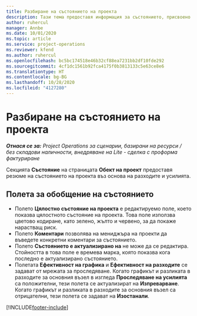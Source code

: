 ```yaml
---
title: Разбиране на състоянието на проекта
description: Тази тема предоставя информация за състоянието, присвоено към проекти в Dynamics 365 Project Operations.
author: ruhercul
manager: Annbe
ms.date: 10/01/2020
ms.topic: article
ms.service: project-operations
ms.reviewer: kfend
ms.author: ruhercul
ms.openlocfilehash: bc5bc174518e46b32cf88ea7231bb2df10fde292
ms.sourcegitcommit: 4cf1dc1561b92fca4175f0b3813133c5e63ce8e6
ms.translationtype: HT
ms.contentlocale: bg-BG
ms.lasthandoff: 10/28/2020
ms.locfileid: "4127280"
---
```

# <a name="understand-project-status"></a>Разбиране на състоянието на проекта

_**Отнася се за:** Project Operations за сценарии, базирани на ресурси / без складови наличности, внедряване на Lite - сделка с проформа фактуриране_


Секцията **Състояние** на страницата **Обект на проект** предоставя резюме на състоянието на проекта въз основа на разходите и усилията.


## <a name="status-summary-fields"></a>Полета за обобщение на състоянието

- Полето **Цялостно състояние на проекта** е редактируемо поле, което показва цялостното състояние на проекта. Това поле използва цветово кодиране, като зелено, жълто и червено, за да покаже нарастващ риск. 
- Полето **Коментари** позволява на мениджъра на проекти да въведете конкретни коментари за състоянието. 
- Полето **Състоянието е актуализирано на** не може да се редактира. Стойността в това поле е времева марка, която показва кога последно е актуализирано състоянието.
- Полетата **Ефективност на графика** и **Ефективност на разходите** се задават от мрежата за проследяване. Когато графикът и разликата в разходите за основния възел в изгледа **Проследяване на усилията** са положителни, тези полета се актуализират на **Изпреварване**. Когато графикът и разликата в разходите за основния възел са отрицателни, тези полета се задават на **Изостанали**.


[!INCLUDE[footer-include](../includes/footer-banner.md)]
